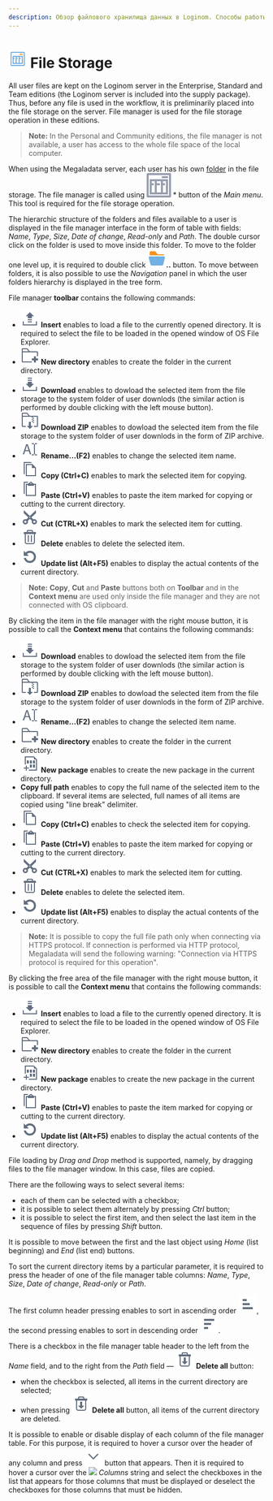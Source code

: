 ```yaml
---
description: Обзор файлового хранилища данных в Loginom. Способы работы с хранилищем, доступные команды. Загрузка файлов. Базовые операции по работе с содержимым хранилища.
---
```

# ![](./images/icons/common/system-object/filestorage_default.svg) File Storage

All user files are kept on the Loginom server in the Enterprise, Standard and Team editions (the Loginom server is included into the supply package). Thus, before any file is used in the workflow, it is preliminarily placed into the file storage on the server. File manager is used for the file storage operation in these editions.

> **Note:** In the Personal and Community editions, the file manager is not available, a user has access to the whole file space of the local computer.

When using the Megaladata server, each user has his own [folder](././admin/parameters.md#papki) in the file storage.
The file manager is called using ![](./images/icons/app/system-toolbar/controls/filestorage_default.svg) * button of the *Main menu*. This tool is required for the file storage operation.

The hierarchic structure of the folders and files available to a user is displayed in the file manager interface in the form of table with fields: *Name*, *Type*, *Size*, *Date of change*, *Read-only* and *Path*. The double cursor click on the folder is used to move inside this folder. To move to the folder one level up, it is required to double click ![](./images/icons/common/main-menu/open-folder_default.svg)**..** button. To move between folders, it is also possible to use the *Navigation* panel in which the user folders hierarchy is displayed in the tree form.

File manager **toolbar** contains the following commands:

* ![](./images/icons/common/toolbar-controls/upload_default.svg) **Insert** enables to load a file to the currently opened directory. It is required to select the file to be loaded in the opened window of OS File Explorer.
* ![](./images/icons/common/toolbar-controls/add-folder_default.svg) **New directory** enables to create the folder in the current directory.
* ![](./images/icons/common/toolbar-controls/download_default.svg) **Download** enables to dowload the selected item from the file storage to the system folder of user downlods (the similar action is performed by double clicking with the left mouse button).
* ![](.\images\icons\common\toolbar-controls\download-zip_default.svg) **Download ZIP** enables to dowload the selected item from the file storage to the system folder of user downlods in the form of ZIP archive.
* ![](./images/icons/common/toolbar-controls/rename_default.svg) **Rename...(F2)** enables to change the selected item name.
* ![](./images/icons/common/toolbar-controls/copy_default.svg) **Copy (Ctrl+C)** enables to mark the selected item for copying.
* ![](./images/icons/common/toolbar-controls/paste_default.svg) **Paste (Ctrl+V)** enables to paste the item marked for copying or cutting to the current directory.
* ![](./images/icons/common/toolbar-controls/cut_default.svg) **Cut (CTRL+X)** enables to mark the selected item for cutting.
* ![](./images/icons/common/toolbar-controls/delete_default.svg) **Delete** enables to delete the selected item.
* ![](./images/icons/common/toolbar-controls/refresh_default.svg) **Update list (Alt+F5)** enables to display the actual contents of the current directory.

> **Note:** **Copy**, **Cut** and **Paste** buttons both on **Toolbar** and in the **Context menu** are used only inside the file manager and they are not connected with OS clipboard.

By clicking the item in the file manager with the right mouse button, it is possible to call the **Context menu** that contains the following commands:

* ![](./images/icons/common/toolbar-controls/download_default.svg) **Download** enables to dowload the selected item from the file storage to the system folder of user downlods (the similar action is performed by double clicking with the left mouse button).
* ![](.\images\icons\common\toolbar-controls\download-zip_default.svg) **Download ZIP** enables to dowload the selected item from the file storage to the system folder of user downlods in the form of ZIP archive.
* ![](./images/icons/common/toolbar-controls/rename_default.svg) **Rename...(F2)** enables to change the selected item name.
* ![](./images/icons/common/toolbar-controls/add-folder_default.svg) **New directory** enables to create the folder in the current directory.
* ![](./images/icons/common/toolbar-controls/new_default.svg) **New package** enables to create the new package in the current directory.
* **Copy full path** enables to copy the full name of the selected item to the clipboard. If several items are selected, full names of all items are copied using "line break" delimiter.
* ![](./images/icons/common/toolbar-controls/copy_default.svg) **Copy (Ctrl+C)** enables to check the selected item for copying.
* ![](./images/icons/common/toolbar-controls/paste_default.svg) **Paste (Ctrl+V)** enables to paste the item marked for copying or cutting to the current directory.
* ![](./images/icons/common/toolbar-controls/cut_default.svg) **Cut (CTRL+X)** enables to mark the selected item for cutting.
* ![](./images/icons/common/toolbar-controls/delete_default.svg) **Delete** enables to delete the selected item.
* ![](./images/icons/common/toolbar-controls/refresh_default.svg) **Update list (Alt+F5)** enables to display the actual contents of the current directory.

> **Note:** It is possible to copy the full file path only when connecting via HTTPS protocol. If connection is performed via HTTP protocol, Megaladata will send the following warning: "Connection via HTTPS protocol is required for this operation".

By clicking the free area of the file manager with the right mouse button, it is possible to call the **Context menu** that contains the following commands:

* ![](./images/icons/common/toolbar-controls/download_default.svg) **Insert** enables to load a file to the currently opened directory. It is required to select the file to be loaded in the opened window of OS File Explorer.
* ![](./images/icons/common/toolbar-controls/add-folder_default.svg) **New directory** enables to create the folder in the current directory.
* ![](./images/icons/common/toolbar-controls/new_default.svg) **New package** enables to create the new package in the current directory.
* ![](./images/icons/common/toolbar-controls/paste_default.svg) **Paste (Ctrl+V)** enables to paste the item marked for copying or cutting to the current directory.
* ![](./images/icons/common/toolbar-controls/refresh_default.svg) **Update list (Alt+F5)** enables to display the actual contents of the current directory.

File loading by *Drag and Drop* method is supported, namely, by dragging files to the file manager window. In this case, files are copied.

There are the following ways to select several items:

* each of them can be selected with a checkbox;
* it is possible to select them alternately by pressing *Ctrl* button;
* it is possible to select the first item, and then select the last item in the sequence of files by pressing *Shift* button.

It is possible to move between the first and the last object using *Home* (list beginning) and *End* (list end) buttons.

To sort the current directory items by a particular parameter, it is required to press the header of one of the file manager table columns: *Name*, *Type*, *Size*, *Date of change*, *Read-only* or *Path*.

The first column header pressing enables to sort in ascending order ![](./images/icons/common/toolbar-controls/low-to-hight_default.svg), the second pressing enables to sort in descending order ![](./images/icons/common/toolbar-controls/hight-to-low_default.svg).

There is a checkbox in the file manager table header to the left from the *Name* field, and to the right from the *Path* field — ![](./images/icons/common/toolbar-controls/delete-all_default.svg) **Delete all** button:

* when the checkbox is selected, all items in the current directory are selected;
* when pressing ![](./images/icons/common/toolbar-controls/delete-all_default.svg) **Delete all** button, all items of the current directory are deleted.

It is possible to enable or disable display of each column of the file manager table. For this purpose, it is required to hover a cursor over the header of any column and press ![](./images/icons/common/toolbar-controls/down_default.svg) button that appears. Then it is required to hover a cursor over the ![](./images/icons/grid/columns.svg) *Columns* string and select the checkboxes in the list that appears for those columns that must be displayed or deselect the checkboxes for those columns that must be hidden.
